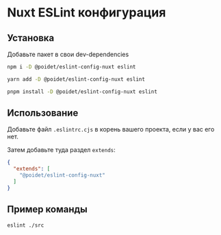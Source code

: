 # Nuxt ESLint конфигурация

## Установка

Добавьте пакет в свои dev-dependencies

```bash
npm i -D @poidet/eslint-config-nuxt eslint

yarn add -D @poidet/eslint-config-nuxt eslint

pnpm install -D @poidet/eslint-config-nuxt eslint
```

## Использование

Добавьте файл `.eslintrc.cjs` в корень вашего проекта, если у вас его нет.

Затем добавьте туда раздел `extends`:

```json
{
  "extends": [
    "@poidet/eslint-config-nuxt"
  ]
}
```

## Пример команды

```bash
eslint ./src
```
